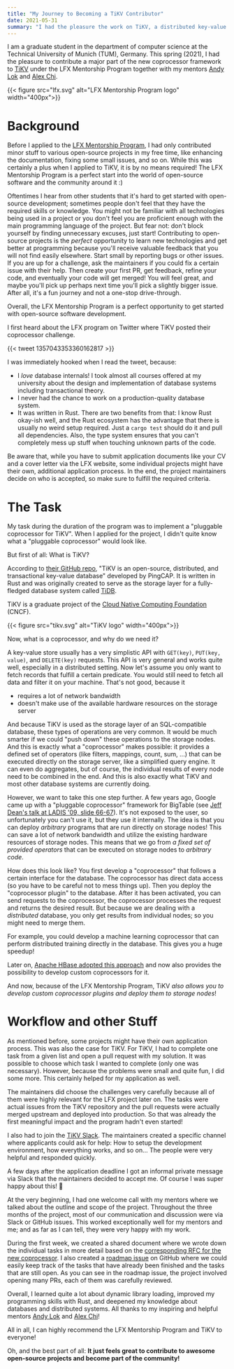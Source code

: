 ```yaml
---
title: "My Journey to Becoming a TiKV Contributor"
date: 2021-05-31
summary: "I had the pleasure the work on TiKV, a distributed key-value store in Rust that serves as a storage engine for TiDB, as an LFX Program Mentee in 2021. The goal was to implement a \"pluggable\" coprocessor, similar to HBase's coprocessor, where users can leverage the computational power of storage nodes and directory execute arbitrary computation on them."
---
```



I am a graduate student in the department of computer science at the Technical University of Munich (TUM), Germany.
This spring (2021), I had the pleasure to contribute a major part of the new coprocessor framework to [TiKV](https://github.com/tikv/tikv) under the LFX Mentorship Program together with my mentors [Andy Lok](https://github.com/andylokandy) and [Alex Chi](https://github.com/skyzh).


{{< figure src="lfx.svg" alt="LFX Mentorship Program logo" width="400px">}}

# Background

Before I applied to the [LFX Mentorship Program](https://mentorship.lfx.linuxfoundation.org/), I had only contributed minor stuff to various open-source projects in my free time, like enhancing the documentation, fixing some small issues, and so on. While this was certainly a plus when I applied to TiKV, it is by no means required! The LFX Mentorship Program is a perfect start into the world of open-source software and the community around it :)

Oftentimes I hear from other students that it's hard to get started with open-source development; sometimes people don't feel that they have the required skills or knowledge. You might not be familiar with all technologies being used in a project or you don't feel you are proficient enough with the main programming language of the project. But fear not: don't block yourself by finding unnecessary excuses, just start! Contributing to open-source projects is the *perfect* opportunity to learn new technologies and get better at programming because you'll receive valuable feedback that you will not find easily elsewhere. Start small by reporting bugs or other issues. If you are up for a challenge, ask the maintainers if you could fix a certain issue with their help. Then create your first PR, get feedback, refine your code, and eventually your code will get merged! You will feel great, and maybe you'll pick up perhaps next time you'll pick a slightly bigger issue. After all, it's a fun journey and not a one-stop drive-through.

Overall, the LFX Mentorship Program is a perfect opportunity to get started with open-source software development.

I first heard about the LFX program on Twitter where TiKV posted their coprocessor challenge.


{{< tweet 1357043353360162817 >}}


I was immediately hooked when I read the tweet, because:

 * I *love* database internals! I took almost all courses offered at my university about the design and implementation of database systems including transactional theory.
 * I never had the chance to work on a production-quality database system.
 * It was written in Rust. There are two benefits from that: I know Rust okay-ish well, and the Rust ecosystem has the advantage that there is usually no weird setup required. Just a `cargo test` should do it and pull all dependencies. Also, the type system ensures that you can't completely mess up stuff when touching unknown parts of the code.



Be aware that, while you have to submit application documents like your CV and a cover letter via the LFX website, some individual projects might have their own, additional application process. In the end, the project maintainers decide on who is accepted, so make sure to fulfill the required criteria.


# The Task

My task during the duration of the program was to implement a "pluggable coprocessor for TiKV". When I applied for the project, I didn't quite know what a "pluggable coprocessor" would look like.

But first of all: What is TiKV?

According to [their GitHub repo](https://mentorship.lfx.linuxfoundation.org/#projects), "TiKV is an open-source, distributed, and transactional key-value database" developed by PingCAP.
It is written in Rust and was originally created to serve as the storage layer for a fully-fledged database system called [TiDB](https://github.com/pingcap/tidb).

TiKV is a graduate project of the [Cloud Native Computing Foundation](https://www.cncf.io/) (CNCF).


{{< figure src="tikv.svg" alt="TiKV logo" width="400px">}}


Now, what is a coprocessor, and why do we need it?

A key-value store usually has a very simplistic API with `GET(key)`, `PUT(key, value)`, and `DELETE(key)` requests. This API is very general and works quite well, especially in a distributed setting.
Now let's assume you only want to fetch records that fulfill a certain predicate. You would still need to fetch all data and filter it on your machine. That's not good, because it

 * requires a lot of network bandwidth
 * doesn't make use of the available hardware resources on the storage server

And because TiKV is used as the storage layer of an SQL-compatible database, these types of operations are very common. It would be much smarter if we could "push down" these operations to the storage nodes.
And this is exactly what a "coprocessor" makes possible: it provides a defined set of operators (like filters, mappings, count, sum, ...) that can be executed directly on the storage server, like a simplified query engine. It can even do aggregates, but of course, the individual results of every node need to be combined in the end.
And this is also exactly what TiKV and most other database systems are currently doing.

However, we want to take this one step further. A few years ago, Google came up with a "pluggable coprocessor" framework for BigTable (see [Jeff Dean's talk at LADIS '09, slide 66-67](https://de.scribd.com/doc/21631448/Dean-Keynote-Ladis2009)). It's not exposed to the user, so unfortunately you can't use it, but they use it internally. The idea is that you can deploy *arbitrary* programs that are run directly on storage nodes! This can save a lot of network bandwidth and utilize the existing hardware resources of storage nodes. This means that we go from *a fixed set of provided operators* that can be executed on storage nodes to *arbitrary code*.

How does this look like? You first develop a "coprocessor" that follows a certain interface for the database. The coprocessor has direct data access (so you have to be careful not to mess things up). Then you deploy the "coprocessor plugin" to the database. After it has been activated, you can send requests to the coprocessor, the coprocessor processes the request and returns the desired result. But because we are dealing with a *distributed* database, you only get results from individual nodes; so you might need to merge them.

For example, you could develop a machine learning coprocessor that can perform distributed training directly in the database. This gives you a huge speedup!

Later on, [Apache HBase adopted this approach](https://blogs.apache.org/hbase/entry/coprocessor_introduction) and now also provides the possibility to develop custom coprocessors for it.

And now, because of the LFX Mentorship Program, TiKV *also allows you to develop custom coprocessor plugins and deploy them to storage nodes*!



# Workflow and other Stuff

As mentioned before, some projects might have their own application process.
This was also the case for TiKV.
For TiKV, I had to complete one task from a given list and open a pull request with my solution. It was possible to choose which task I wanted to complete (only one was necessary). However, because the problems were small and quite fun, I did some more. This certainly helped for my application as well.

The maintainers did choose the challenges very carefully because all of them were highly relevant for the LFX project later on.
The tasks were actual issues from the TiKV repository and the pull requests were actually merged upstream and deployed into production. So that was already the first meaningful impact and the program hadn't even started!

I also had to join the [TiKV Slack](https://slack.tidb.io/invite?team=tikv-wg&channel=general). The maintainers created a specific channel where applicants could ask for help: How to setup the development environment, how everything works, and so on... The people were very helpful and responded quickly.

A few days after the application deadline I got an informal private message via Slack that the maintainers decided to accept me. Of course I was super happy about this! 🎉


At the very beginning, I had one welcome call with my mentors where we talked about the outline and scope of the project.
Throughout the three months of the project, most of our communication and discussion were via Slack or GitHub issues. This worked exceptionally well for my mentors and me; and as far as I can tell, they were very happy with my work.

During the first week, we created a shared document where we wrote down the individual tasks in more detail based on the [corresponding RFC for the new coprocessor](https://github.com/andylokandy/rfcs/blob/plugin/text/2021-02-24-coprocessor-plugin.md).
I also created a [roadmap issue](https://github.com/tikv/tikv/issues/9747) on GitHub where we could easily keep track of the tasks that have already been finished and the tasks that are still open.
As you can see in the roadmap issue, the project involved opening many PRs, each of them was carefully reviewed.

Overall, I learned quite a lot about dynamic library loading, improved my programming skills with Rust, and deepened my knowledge about databases and distributed systems. All thanks to my inspiring and helpful mentors [Andy Lok](https://github.com/andylokandy) and [Alex Chi](https://github.com/skyzh)!

All in all, I can highly recommend the LFX Mentorship Program and TiKV to everyone!

Oh, and the best part of all: **It just feels great to contribute to awesome open-source projects and become part of the community!**